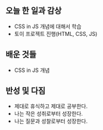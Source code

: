 ## 오늘 한 일과 감상

- CSS in JS 개념에 대해서 학습
- 토이 프로젝트 진행(HTML, CSS, JS)

## 배운 것들
- CSS in JS 개념

## 반성 및 다짐

- 제대로 휴식하고 제대로 공부한다.
- 나는 작은 성취로부터 성장한다.
- 나는 질문과 성찰로부터 성장한다.